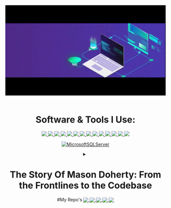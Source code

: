 <div align="center" width="50">
<img src="https://github.com/MasonDoherty/MasonDoherty/blob/main/241765440-80728820-e06b-4f96-9c9e-9df46f0cc0a5.gif" width="600">
<br><br>

# Software & Tools I Use:

  <a href="https://www.linkedin.com/in/mason-heath-doherty/">
    <img src="https://skillicons.dev/icons?i=linkedin" />
  </a>
  <a href="https://www.javascript.com/">
    <img src="https://skillicons.dev/icons?i=js" />
  </a>
  <a href="https://react.dev/">
    <img src="https://skillicons.dev/icons?i=react" />
  </a>
  <a href="https://learn.microsoft.com/en-us/dotnet/csharp/tour-of-csharp/">
    <img src="https://skillicons.dev/icons?i=cs" />
  </a>
  <a href="https://dotnet.microsoft.com/en-us/learn/dotnet/what-is-dotnet">
    <img src="https://skillicons.dev/icons?i=dotnet" />
  </a>
  <a href="https://git-scm.com/">
    <img src="https://skillicons.dev/icons?i=git" />
  </a>
  <a href="https://html.com/">
    <img src="https://skillicons.dev/icons?i=html" />
  </a>
  <a href="https://html.com/">
    <img src="https://skillicons.dev/icons?i=css" />
  </a>
    <a href="https://www.postman.com/">
    <img src="https://skillicons.dev/icons?i=postman" />
  </a>
  <a href="https://jquery.com/">
    <img src="https://skillicons.dev/icons?i=jquery" />
  </a>
  <a href="https://getbootstrap.com/">
    <img src="https://skillicons.dev/icons?i=bootstrap" />
  </a>
  <a href="https://visualstudio.microsoft.com/">
    <img src="https://skillicons.dev/icons?i=visualstudio" />
  </a>
  <a href="https://code.visualstudio.com/">
    <img src="https://skillicons.dev/icons?i=vscode" />
  </a>
  <a href="https://stackoverflow.com/">
    <img src="https://skillicons.dev/icons?i=stackoverflow" />
    
 <a href="">[![MicrosoftSQLServer](https://img.shields.io/badge/Microsoft%20SQL%20Server%20-%20red?logo=microsoft%20SQL%20server&link=https%3A%2F%2Fwww.microsoft.com%2Fen-us%2Fsql-server)](https://www.microsoft.com/en-us/sql-server)</a>
<details>
  <summary>
    <h1><strong>The Story Of Mason Doherty: From the Frontlines to the Codebase</strong></h1>
  </summary>
  <details>
    <summary><h2><strong>Chapter 1: Call of Duty - A Journey Through the USMC Infantry</strong></h2></summary>
    Joining the United States Marine Corps as an Anti-Tank Missleman, Mason Doherty embarks on a challenging and transformative journey. From the training grounds to the battlefield, he hones his leadership skills and learns the true essence of dedication and perseverance.
  </details>
  <details>
    <summary><h2><strong>Chapter 2: Leading the Charge - A Shift in Mission</strong></h2></summary>
    As Mason rises through the ranks and becomes a team leader in the infantry, he discovers his innate ability to guide and inspire others. His leadership becomes a beacon of hope amidst the chaos of the battlefield.
  </details>
  <details>
    <summary><h2><strong>Chapter 3: Embracing Technology - The Evolution of a Warrior</strong></h2></summary>
    Upon completing his military service with honor, Mason realizes his fascination with technology and its potential for positive change. He sets his sights on becoming a full stack developer, driven by his passion for creation and problem-solving.
  </details>
  <details>
    <summary><h2><strong>Chapter 4: Cracking the Code - Mastering the Art of Development</strong></h2></summary>
    Immersed in the world of programming, Mason faces new challenges as he learns multiple languages, frameworks, and tools. His leadership experience in the infantry serves as a strong foundation, empowering him to lead tech projects with determination and resilience.
  </details>
  <details>
    <summary><h2><strong>Chapter 5: Forging Digital Realms - The Joy of Creation</strong></h2></summary>
    As Mason delves deeper into full stack development, he finds joy in taking an idea from concept to completion. Much like leading a team in the infantry, he now guides projects to success, fostering collaboration and camaraderie among fellow developers.
  </details>
  <details>
    <summary><h2><strong>Chapter 6: Embracing New Adventures - Coding, Canines, and Camping</strong></h2></summary>
    In his free time, Mason's focus shifts away from military-related activities. He immerses himself in coding, a world where he can express his creativity and problem-solving skills. Alongside coding, he cherishes the companionship of his beloved dog, exploring nature during camping adventures. Mason finds solace and fulfillment in these pursuits, fueling his growth as a developer and a person.
  </details>
  <details>
    <summary><h2><strong>Conclusion: Beyond the Battlefield - The Ongoing Journey of Growth</strong></h2></summary>
    Mason's journey from a USMC infantry team leader to a full stack developer has been an odyssey of growth and transformation. Drawing upon the lessons learned on the frontlines, he continues to lead and innovate in the tech realm. With unwavering determination, he embraces new challenges and adventures, always seeking to conquer new horizons. The story of Mason Doherty is a testament to the resilience of a true leader and the passion of a relentless coder, and his journey continues to unfold, propelled by his unwavering dedication to making a positive impact in the world.
  </details>
</details>
#My Repo's
<a href="https://github.com/MasonDoherty/AssignRef-MasonDoherty">
  <img align="center" src="https://github-readme-stats.vercel.app/api/pin/?username=MasonDoherty&repo=AssignRef-MasonDoherty&show_icons=true&theme=tokyonight" />
</a>
<a href="https://github.com/MasonDoherty/FullStack-.Net-SQL-React">
  <img align="center" src="https://github-readme-stats.vercel.app/api/pin/?username=MasonDoherty&repo=FullStack-.Net-SQL-React&show_icons=true&theme=tokyonight" />
</a>
<a href="https://github.com/MasonDoherty/Portfolio">
  <img align="center" src="https://github-readme-stats.vercel.app/api/pin/?username=MasonDoherty&repo=Portfolio&show_icons=true&theme=tokyonight" />
</a>
<a href="https://github.com/MasonDoherty/Resume/blob/master/Mason%20Doherty%20-%20Software%20Engineer.pdf">
  <img align="center" src="https://github-readme-stats.vercel.app/api/pin/?username=MasonDoherty&repo=Resume&show_icons=true&theme=tokyonight" />
</a>
<a href="https://github.com/carlminier/convoychat">
  <img height=200 align="center" src="https://github-readme-stats.vercel.app/api/top-langs?username=MasonDoherty&layout=compact&langs_count=8&card_width=320&show_icons=true&theme=tokyonight" />
</a>
</div>


<!--
**MasonDoherty/MasonDoherty** is a ✨ _special_ ✨ repository because its `README.md` (this file) appears on your GitHub profile.

Here are some ideas to get you started:

- 🔭 I’m currently working on ...
- 🌱 I’m currently learning ...
- 👯 I’m looking to collaborate on ...
- 🤔 I’m looking for help with ...
- 💬 Ask me about ...
- 📫 How to reach me: ...
- 😄 Pronouns: ...
- ⚡ Fun fact: ...
-->
